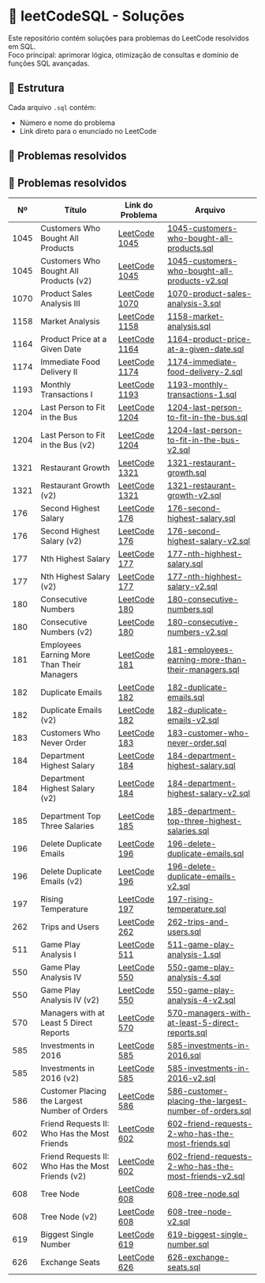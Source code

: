 # 🧠 leetCodeSQL - Soluções

Este repositório contém soluções para problemas do LeetCode resolvidos em SQL.  
Foco principal: aprimorar lógica, otimização de consultas e domínio de funções SQL avançadas.

## 📁 Estrutura

Cada arquivo `.sql` contém:

- Número e nome do problema  
- Link direto para o enunciado no LeetCode

## 📌 Problemas resolvidos

## 📌 Problemas resolvidos

| Nº   | Título                                     | Link do Problema                                                                          | Arquivo |
|------|--------------------------------------------|--------------------------------------------------------------------------------------------|---------|
| 1045 | Customers Who Bought All Products          | [LeetCode 1045](https://leetcode.com/problems/customers-who-bought-all-products/)         | [1045-customers-who-bought-all-products.sql](1045-customers-who-bought-all-products.sql) |
| 1045 | Customers Who Bought All Products (v2)     | [LeetCode 1045](https://leetcode.com/problems/customers-who-bought-all-products/)         | [1045-customers-who-bought-all-products-v2.sql](1045-customers-who-bought-all-products-v2.sql) |
| 1070 | Product Sales Analysis III                 | [LeetCode 1070](https://leetcode.com/problems/product-sales-analysis-iii/)                | [1070-product-sales-analysis-3.sql](1070-product-sales-analysis-3.sql) |
| 1158 | Market Analysis                            | [LeetCode 1158](https://leetcode.com/problems/market-analysis/)                           | [1158-market-analysis.sql](1158-market-analysis.sql) |
| 1164 | Product Price at a Given Date              | [LeetCode 1164](https://leetcode.com/problems/product-price-at-a-given-date/)             | [1164-product-price-at-a-given-date.sql](1164-product-price-at-a-given-date.sql) |
| 1174 | Immediate Food Delivery II                 | [LeetCode 1174](https://leetcode.com/problems/immediate-food-delivery-ii/)                | [1174-immediate-food-delivery-2.sql](1174-immediate-food-delivery-2.sql) |
| 1193 | Monthly Transactions I                     | [LeetCode 1193](https://leetcode.com/problems/monthly-transactions-i/)                    | [1193-monthly-transactions-1.sql](1193-monthly-transactions-1.sql) |
| 1204 | Last Person to Fit in the Bus              | [LeetCode 1204](https://leetcode.com/problems/last-person-to-fit-in-the-bus/)             | [1204-last-person-to-fit-in-the-bus.sql](1204-last-person-to-fit-in-the-bus.sql) |
| 1204 | Last Person to Fit in the Bus (v2)         | [LeetCode 1204](https://leetcode.com/problems/last-person-to-fit-in-the-bus/)             | [1204-last-person-to-fit-in-the-bus-v2.sql](1204-last-person-to-fit-in-the-bus-v2.sql) |
| 1321 | Restaurant Growth                          | [LeetCode 1321](https://leetcode.com/problems/restaurant-growth/)                         | [1321-restaurant-growth.sql](1321-restaurant-growth.sql) |
| 1321 | Restaurant Growth (v2)                     | [LeetCode 1321](https://leetcode.com/problems/restaurant-growth/)                         | [1321-restaurant-growth-v2.sql](1321-restaurant-growth-v2.sql) |
| 176  | Second Highest Salary                      | [LeetCode 176](https://leetcode.com/problems/second-highest-salary/)                      | [176-second-highest-salary.sql](176-second-highest-salary.sql) |
| 176  | Second Highest Salary (v2)                 | [LeetCode 176](https://leetcode.com/problems/second-highest-salary/)                      | [176-second-highest-salary-v2.sql](176-second-highest-salary-v2.sql) |
| 177  | Nth Highest Salary                         | [LeetCode 177](https://leetcode.com/problems/nth-highest-salary/)                         | [177-nth-highhest-salary.sql](177-nth-highhest-salary.sql) |
| 177  | Nth Highest Salary (v2)                    | [LeetCode 177](https://leetcode.com/problems/nth-highest-salary/)                         | [177-nth-highhest-salary-v2.sql](177-nth-highhest-salary-v2.sql) |
| 180  | Consecutive Numbers                        | [LeetCode 180](https://leetcode.com/problems/consecutive-numbers/)                        | [180-consecutive-numbers.sql](180-consecutive-numbers.sql) |
| 180  | Consecutive Numbers (v2)                   | [LeetCode 180](https://leetcode.com/problems/consecutive-numbers/)                        | [180-consecutive-numbers-v2.sql](180-consecutive-numbers-v2.sql) |
| 181  | Employees Earning More Than Their Managers | [LeetCode 181](https://leetcode.com/problems/employees-earning-more-than-their-managers/) | [181-employees-earning-more-than-their-managers.sql](181-employees-earning-more-than-their-managers.sql) |
| 182  | Duplicate Emails                           | [LeetCode 182](https://leetcode.com/problems/duplicate-emails/)                           | [182-duplicate-emails.sql](182-duplicate-emails.sql) |
| 182  | Duplicate Emails (v2)                      | [LeetCode 182](https://leetcode.com/problems/duplicate-emails/)                           | [182-duplicate-emails-v2.sql](182-duplicate-emails-v2.sql) |
| 183  | Customers Who Never Order                  | [LeetCode 183](https://leetcode.com/problems/customers-who-never-order/)                  | [183-customer-who-never-order.sql](183-customer-who-never-order.sql) |
| 184  | Department Highest Salary                  | [LeetCode 184](https://leetcode.com/problems/department-highest-salary/)                  | [184-department-highest-salary.sql](184-department-highest-salary.sql) |
| 184  | Department Highest Salary (v2)             | [LeetCode 184](https://leetcode.com/problems/department-highest-salary/)                  | [184-department-highest-salary-v2.sql](184-department-highest-salary-v2.sql) |
| 185  | Department Top Three Salaries              | [LeetCode 185](https://leetcode.com/problems/department-top-three-salaries/)              | [185-department-top-three-highest-salaries.sql](185-department-top-three-highest-salaries.sql) |
| 196  | Delete Duplicate Emails                    | [LeetCode 196](https://leetcode.com/problems/delete-duplicate-emails/)                    | [196-delete-duplicate-emails.sql](196-delete-duplicate-emails.sql) |
| 196  | Delete Duplicate Emails (v2)               | [LeetCode 196](https://leetcode.com/problems/delete-duplicate-emails/)                    | [196-delete-duplicate-emails-v2.sql](196-delete-duplicate-emails-v2.sql) |
| 197  | Rising Temperature                         | [LeetCode 197](https://leetcode.com/problems/rising-temperature/)                         | [197-rising-temperature.sql](197-rising-temperature.sql) |
| 262  | Trips and Users                            | [LeetCode 262](https://leetcode.com/problems/trips-and-users/)                            | [262-trips-and-users.sql](262-trips-and-users.sql) |
| 511  | Game Play Analysis I                       | [LeetCode 511](https://leetcode.com/problems/game-play-analysis-i/)                       | [511-game-play-analysis-1.sql](511-game-play-analysis-1.sql) |
| 550  | Game Play Analysis IV                      | [LeetCode 550](https://leetcode.com/problems/game-play-analysis-iv/)                      | [550-game-play-analysis-4.sql](550-game-play-analysis-4.sql) |
| 550  | Game Play Analysis IV (v2)                 | [LeetCode 550](https://leetcode.com/problems/game-play-analysis-iv/)                      | [550-game-play-analysis-4-v2.sql](550-game-play-analysis-4-v2.sql) |
| 570  | Managers with at Least 5 Direct Reports    | [LeetCode 570](https://leetcode.com/problems/managers-with-at-least-5-direct-reports/)    | [570-managers-with-at-least-5-direct-reports.sql](570-managers-with-at-least-5-direct-reports.sql) |
| 585  | Investments in 2016                        | [LeetCode 585](https://leetcode.com/problems/investments-in-2016/)                        | [585-investments-in-2016.sql](585-investments-in-2016.sql) |
| 585  | Investments in 2016 (v2)                   | [LeetCode 585](https://leetcode.com/problems/investments-in-2016/)                        | [585-investments-in-2016-v2.sql](585-investments-in-2016-v2.sql) |
| 586  | Customer Placing the Largest Number of Orders | [LeetCode 586](https://leetcode.com/problems/customer-placing-the-largest-number-of-orders/) | [586-customer-placing-the-largest-number-of-orders.sql](586-customer-placing-the-largest-number-of-orders.sql) |
| 602  | Friend Requests II: Who Has the Most Friends | [LeetCode 602](https://leetcode.com/problems/friend-requests-ii-who-has-the-most-friends/) | [602-friend-requests-2-who-has-the-most-friends.sql](602-friend-requests-2-who-has-the-most-friends.sql) |
| 602  | Friend Requests II: Who Has the Most Friends (v2) | [LeetCode 602](https://leetcode.com/problems/friend-requests-ii-who-has-the-most-friends/) | [602-friend-requests-2-who-has-the-most-friends-v2.sql](602-friend-requests-2-who-has-the-most-friends-v2.sql) |
| 608  | Tree Node                                  | [LeetCode 608](https://leetcode.com/problems/tree-node/)                                  | [608-tree-node.sql](608-tree-node.sql) |
| 608  | Tree Node (v2)                             | [LeetCode 608](https://leetcode.com/problems/tree-node/)                                  | [608-tree-node-v2.sql](608-tree-node-v2.sql) |
| 619  | Biggest Single Number                      | [LeetCode 619](https://leetcode.com/problems/biggest-single-number/)                      | [619-biggest-single-number.sql](619-biggest-single-number.sql) |
| 626  | Exchange Seats                             | [LeetCode 626](https://leetcode.com/problems/exchange-seats/)                             | [626-exchange-seats.sql](626-exchange-seats.sql) |
